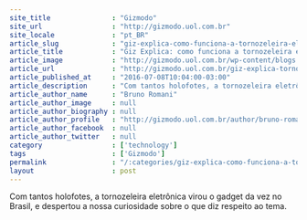 ```yaml
---
site_title               : "Gizmodo"
site_url                 : "http://gizmodo.uol.com.br"
site_locale              : "pt_BR"
article_slug             : "giz-explica-como-funciona-a-tornozeleira-eletronica"
article_title            : "Giz Explica: como funciona a tornozeleira eletrônica?"
article_image            : "http://gizmodo.uol.com.br/wp-content/blogs.dir/8/files/2016/07/AP_505954377844.jpg"
article_url              : "http://gizmodo.uol.com.br/giz-explica-tornozeleiras/"
article_published_at     : "2016-07-08T10:04:00-03:00"
article_description      : "Com tantos holofotes, a tornozeleira eletrônica virou o gadget da vez no Brasil, e despertou a nossa curiosidade sobre o que diz respeito ao tema."
article_author_name      : "Bruno Romani"
article_author_image     : null
article_author_biography : null
article_author_profile   : "http://gizmodo.uol.com.br/author/bruno-romani/"
article_author_facebook  : null
article_author_twitter   : null
category                 : ['technology']
tags                     : ['Gizmodo']
permalink                : "/:categories/giz-explica-como-funciona-a-tornozeleira-eletronica/"
layout                   : post
---
```


Com tantos holofotes, a tornozeleira eletrônica virou o gadget da vez no Brasil, e despertou a nossa curiosidade sobre o que diz respeito ao tema.
